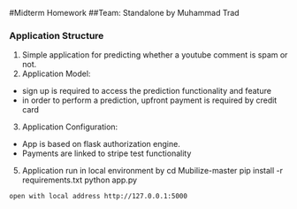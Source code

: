 #Midterm Homework
##Team: Standalone by Muhammad Trad

### Application Structure
1. Simple application for predicting whether a youtube comment is spam or not.
2. Application Model: 
- sign up is required to access the prediction functionality and feature
- in order to perform a prediction, upfront payment is required by credit card
3. Application Configuration:
- App is based on flask authorization engine. 
- Payments are linked to stripe test functionality
5. Application run in local environment by 
cd Mubilize-master
pip install -r requirements.txt
python app.py
```
open with local address http://127.0.0.1:5000

